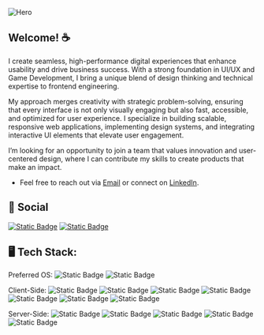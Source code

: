 ![Hero](https://i.pinimg.com/originals/8e/d6/c8/8ed6c82f4731db67f5b7abd72ed07365.png)

## Welcome! ☕
I create seamless, high-performance digital experiences that enhance usability and drive business success. With a strong foundation in UI/UX and Game Development, I bring a unique blend of design thinking and technical expertise to frontend engineering.

My approach merges creativity with strategic problem-solving, ensuring that every interface is not only visually engaging but also fast, accessible, and optimized for user experience. I specialize in building scalable, responsive web applications, implementing design systems, and integrating interactive UI elements that elevate user engagement.

I’m looking for an opportunity to join a team that values innovation and user-centered design, where I can contribute my skills to create products that make an impact.
  
+ Feel free to reach out via [Email](mailto:feliz.jovani@gmail.com) or connect on [LinkedIn](https://www.linkedin.com/in/jfeliz/).

## 📱 Social
[![Static Badge](https://img.shields.io/badge/Instagram-logo?logo=Instagram&logoColor=purple&color=white)](https://www.instagram.com/jojointech/?hl=en)
[![Static Badge](https://img.shields.io/badge/LinkedIn-logo?logo=linkedin&logoColor=0A66C2&color=white)](https://www.linkedin.com/in/jfeliz/)

## 🖥 Tech Stack:
Preferred OS:
![Static Badge](https://img.shields.io/badge/Linux-Linux?style=flat-square&logoSize=auto&label=Debian&labelColor=rgb(175%2C%200%2C%200)&color=rgb(0%2C0%2C0))
![Static Badge](https://img.shields.io/badge/Apple-a?style=flat-square&logoSize=auto&label=MacOS&labelColor=rgb(99%2C%2099%2C%2099)&color=rgb(0%2C0%2C0))


Client-Side:
![Static Badge](https://img.shields.io/badge/React-logo?style=flat-square&logo=react&logoColor=00CCFF&color=101010)
![Static Badge](https://img.shields.io/badge/JavaScript-logo?style=flat-square&logo=javascript&logoColor=yellow&color=grey)
![Static Badge](https://img.shields.io/badge/HTML-logo?style=flat-square&logo=html5&logoColor=orange-red&color=white)
![Static Badge](https://img.shields.io/badge/CSS-logo?style=flat-square&logo=css3&logoColor=blue&color=white)
![Static Badge](https://img.shields.io/badge/Next.js-logo?style=flat-square&logo=next.js&logoColor=black&color=white)
![Static Badge](https://img.shields.io/badge/Firebase-logo?style=flat-square&logo=firebase&logoColor=yellow&color=1A73E8)
![Static Badge](https://img.shields.io/badge/Figma-logo?style=flat-square&logo=figma&color=101010)

Server-Side:
![Static Badge](https://img.shields.io/badge/Python-code?style=flat-square&logoSize=auto&color=rgb(0%2C%20122%2C%2075))
![Static Badge](https://img.shields.io/badge/Rest%20Framework-Python?style=flat-square&logoSize=auto&label=Django&color=rgb(0%2C%20122%2C%2075))
![Static Badge](https://img.shields.io/badge/C%23-logo?style=flat-square&logo=csharp&logoColor=white&color=purple)
![Static Badge](https://img.shields.io/badge/framework-logo?style=flat-square&logo=.net&logoColor=white&color=C570D6)
![Static Badge](https://img.shields.io/badge/RestAPI-logo?style=flat-square&logo=PostgreSQL&logoColor=white&label=PostgreSQL&labelColor=316192&color=black)



<!--
**JFelz/jfelz** is a ✨ _special_ ✨ repository because its `README.md` (this file) appears on your GitHub profile.

Here are some ideas to get you started:

- 🔭 I’m currently working on ...
- 🌱 I’m currently learning ...
- 👯 I’m looking to collaborate on ...
- 🤔 I’m looking for help with ...
- 💬 Ask me about ...
- 📫 How to reach me: ...
- 😄 Pronouns: ...
- ⚡ Fun fact: ...
-->
